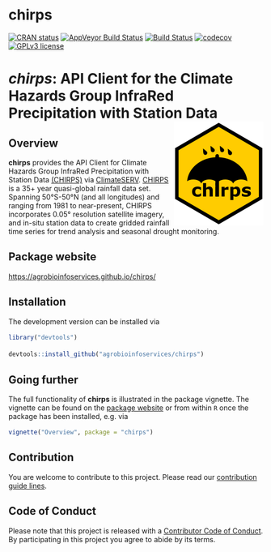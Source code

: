 
chirps
======

<!-- badges: start -->
[![CRAN status](https://www.r-pkg.org/badges/version/chirps)](https://cran.r-project.org/package=chirps) [![AppVeyor Build Status](https://ci.appveyor.com/api/projects/status/github/agrobioinfoservices/chirps?branch=master&svg=true)](https://ci.appveyor.com/project/kauedesousa/chirps) [![Build Status](https://travis-ci.org/agrobioinfoservices/chirps.svg?branch=master)](https://travis-ci.org/agrobioinfoservices/chirps) [![codecov](https://codecov.io/gh/agrobioinfoservices/chirps/master.svg)](https://codecov.io/github/agrobioinfoservices/chirps?branch=master) [![GPLv3 license](https://img.shields.io/badge/License-GPLv3-blue.svg)](https://www.r-project.org/Licenses/GPL-3) <!-- badges: end -->

*chirps*: API Client for the Climate Hazards Group InfraRed Precipitation with Station Data <img align="right" src="man/figures/logo.png">
==========================================================================================================================================

Overview
--------

**chirps** provides the API Client for Climate Hazards Group InfraRed Precipitation with Station Data [(CHIRPS)](https://www.chc.ucsb.edu/data/chirps) via [ClimateSERV](https://climateserv.readthedocs.io/en/latest/index.html). [CHIRPS](https://www.chc.ucsb.edu/data/chirps) is a 35+ year quasi-global rainfall data set. Spanning 50°S-50°N (and all longitudes) and ranging from 1981 to near-present, CHIRPS incorporates 0.05° resolution satellite imagery, and in-situ station data to create gridded rainfall time series for trend analysis and seasonal drought monitoring.

Package website
---------------

<https://agrobioinfoservices.github.io/chirps/>

Installation
------------

The development version can be installed via

``` r
library("devtools")

devtools::install_github("agrobioinfoservices/chirps")
```

Going further
-------------

The full functionality of **chirps** is illustrated in the package vignette. The vignette can be found on the [package website](https://agrobioinfoservices.github.io/chirps/) or from within `R` once the package has been installed, e.g. via

``` r
vignette("Overview", package = "chirps")
```

Contribution
------------

You are welcome to contribute to this project. Please read our [contribution guide lines](CONTRIBUTING.md).

Code of Conduct
---------------

Please note that this project is released with a [Contributor Code of Conduct](CODE_OF_CONDUCT.md). By participating in this project you agree to abide by its terms.
